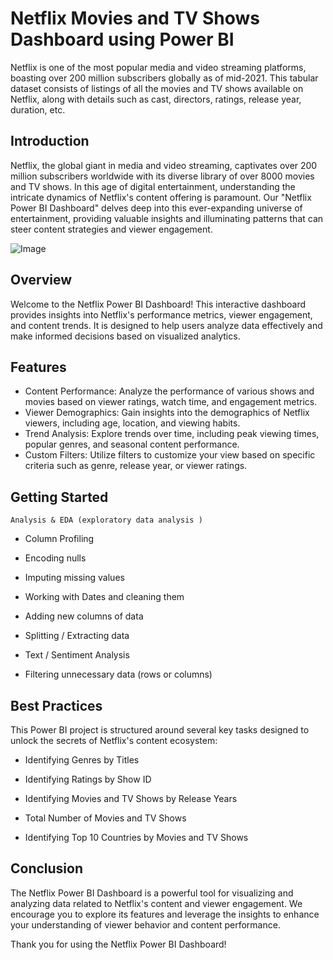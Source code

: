 # Netflix Movies and TV Shows Dashboard using Power BI
Netflix is one of the most popular media and video streaming platforms, boasting over 200 million subscribers globally as of mid-2021. This tabular dataset consists of listings of all the movies and TV shows available on Netflix, along with details such as cast, directors, ratings, release year, duration, etc.


## Introduction
Netflix, the global giant in media and video streaming, captivates over 200 million subscribers worldwide with its diverse library of over 8000 movies and TV shows. In this age of digital entertainment, understanding the intricate dynamics of Netflix's content offering is paramount. Our "Netflix Power BI Dashboard" delves deep into this ever-expanding universe of entertainment, providing valuable insights and illuminating patterns that can steer content strategies and viewer engagement.

![Image](https://github.com/user-attachments/assets/fdb7020a-03b5-4254-9f10-4b8c570ceb78)



## Overview
Welcome to the Netflix Power BI Dashboard! This interactive dashboard provides insights into Netflix's performance metrics, viewer engagement, and content trends. It is designed to help users analyze data effectively and make informed decisions based on visualized analytics.

## Features
- Content Performance: Analyze the performance of various shows and movies based on viewer ratings, watch time, and engagement metrics.
- Viewer Demographics: Gain insights into the demographics of Netflix viewers, including age, location, and viewing habits.
- Trend Analysis: Explore trends over time, including peak viewing times, popular genres, and seasonal content performance.
- Custom Filters: Utilize filters to customize your view based on specific criteria such as genre, release year, or viewer ratings.

## Getting Started

    Analysis & EDA (exploratory data analysis )
- Column Profiling 

- Encoding nulls 

 - Imputing missing values 

 - Working with Dates and cleaning them 

-  Adding new columns of data 

 - Splitting / Extracting data 

 - Text / Sentiment Analysis 

 - Filtering unnecessary data (rows or columns)


## Best Practices
This Power BI project is structured around several key tasks designed to unlock the secrets of Netflix's content ecosystem:

- Identifying Genres by Titles

- Identifying Ratings by Show ID

- Identifying Movies and TV Shows by Release Years

- Total Number of Movies and TV Shows

- Identifying Top 10 Countries by Movies and TV Shows



## Conclusion
The Netflix Power BI Dashboard is a powerful tool for visualizing and analyzing data related to Netflix's content and viewer engagement. We encourage you to explore its features and leverage the insights to enhance your understanding of viewer behavior and content performance.

Thank you for using the Netflix Power BI Dashboard!
